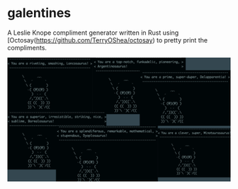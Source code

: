 # galentines
A Leslie Knope compliment generator written in Rust using [Octosay(https://github.com/TerryOShea/octosay) to pretty print the compliments.

![](https://github.com/gs0510/galentines/blob/master/example.png?raw=true)
